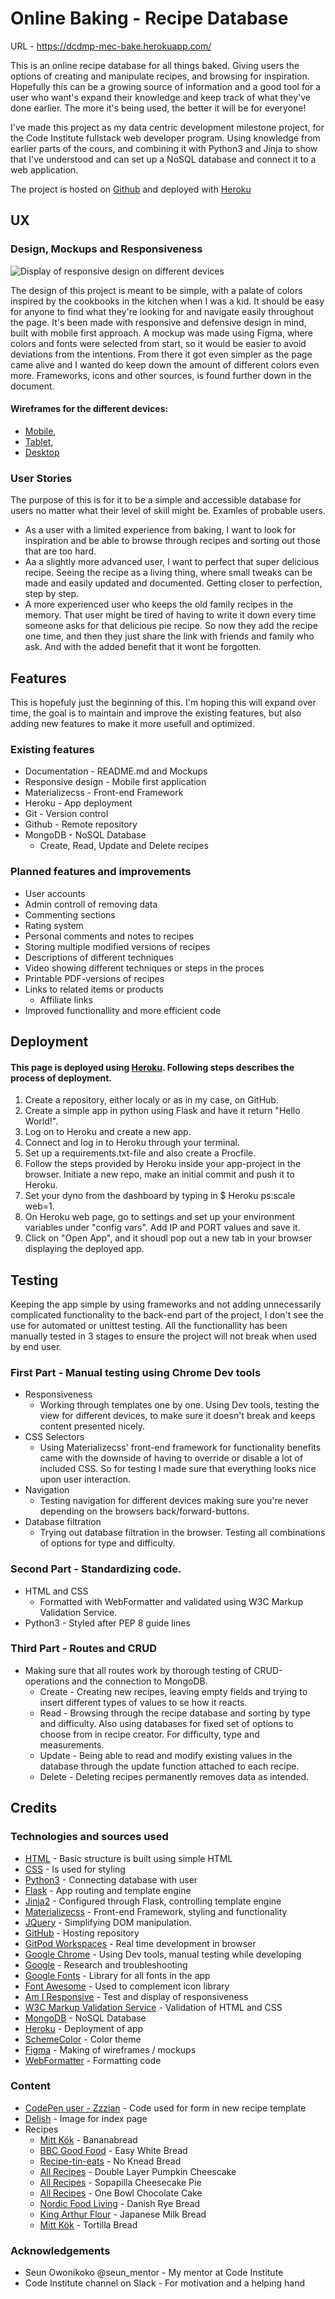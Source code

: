 # Online Baking - Recipe Database

URL - https://dcdmp-mec-bake.herokuapp.com/

This is an online recipe database for all things baked. Giving users the options of creating and manipulate recipes, and browsing for inspiration. Hopefully this can be a growing source of information and a good tool for a user who want's expand their knowledge and keep track of what they've done earlier. The more it's being used, the better it will be for everyone!

I've made this project as my data centric development milestone project, for the Code Institute fullstack web developer program. 
Using knowledge from earlier parts of the cours, and combining it with Python3 and Jinja to show that I've understood and can set up a NoSQL database and connect it to a web application.

The project is hosted on [Github](https://github.com/matsceder/dcdmp-mec-bake) and deployed with [Heroku](https://dcdmp-mec-bake.herokuapp.com/)

## UX
### Design, Mockups and Responsiveness
![Display of responsive design on different devices](documentation/dcdmp-responsive.png)

The design of this project is meant to be simple, with a palate of colors inspired by the cookbooks in the kitchen when I was a kid. It should be easy for anyone to find what they're looking for and navigate easily throughout the page. It's been made with responsive and defensive design in mind, built with mobile first approach. A mockup was made using Figma, where colors and fonts were selected from start, so it would be easier to avoid deviations from the intentions. From there it got even simpler as the page came alive and I wanted do keep down the amount of different colors even more. Frameworks, icons and other sources, is found further down in the document.

#### Wireframes for the different devices: 
- [Mobile](https://www.figma.com/file/iHfhgwJzJyhBJNbnp3ZE7Q/dcdmp-mec-online-baking?node-id=0%3A1),
- [Tablet](https://www.figma.com/file/iHfhgwJzJyhBJNbnp3ZE7Q/dcdmp-mec-online-baking?node-id=2%3A2),
- [Desktop](https://www.figma.com/file/iHfhgwJzJyhBJNbnp3ZE7Q/dcdmp-mec-online-baking?node-id=2%3A3)

### User Stories

The purpose of this is for it to be a simple and accessible database for users no matter what their level of skill might be. Examles of probable users.

- As a user with a limited experience from baking, I want to look for inspiration and be able to browse through recipes and sorting out those that are too hard. 
- Aa a slightly more advanced user, I want to perfect that super delicious recipe. Seeing the recipe as a living thing, where small tweaks can be made and easily updated and documented. Getting closer to perfection, step by step.
- A more experienced user who keeps the old family recipes in the memory. That user might be tired of having to write it down every time someone asks for that delicious pie recipe. So now they add the recipe one time, and then they just share the link with friends and family who ask. And with the added benefit that it wont be forgotten.

## Features
This is hopefuly just the beginning of this. I'm hoping this will expand over time, the goal is to maintain and improve the existing features, but also adding new features to make it more usefull and optimized.
### Existing features
- Documentation - README.md and Mockups
- Responsive design - Mobile first application
- Materializecss - Front-end Framework
- Heroku - App deployment
- Git - Version control
- Github - Remote repository
- MongoDB - NoSQL Database
    - Create, Read, Update and Delete recipes

### Planned features and improvements
- User accounts
- Admin controll of removing data
- Commenting sections
- Rating system
- Personal comments and notes to recipes
- Storing multiple modified versions of recipes
- Descriptions of different techniques
- Video showing different techniques or steps in the proces
- Printable PDF-versions of recipes
- Links to related items or products
    - Affiliate links
- Improved functionallity and more efficient code

## Deployment
#### This page is deployed using [Heroku](https://www.heroku.com/). Following steps describes the process of deployment.
1. Create a repository, either localy or as in my case, on GitHub.
2. Create a simple app in python using Flask and have it return "Hello World!".
3. Log on to Heroku and create a new app.
4. Connect and log in to Heroku through your terminal. 
5. Set up a requirements.txt-file and also create a Procfile.
6. Follow the steps provided by Heroku inside your app-project in the browser. Initiate a new repo, make an initial commit and push it to Heroku.
7. Set your dyno from the dashboard by typing in $ Heroku ps:scale web=1.
8. On Heroku web page, go to settings and set up your environment variables under "config vars". Add IP and PORT values and save it.
9. Click on "Open App", and it shoudl pop out a new tab in your browser displaying the deployed app.

## Testing
Keeping the app simple by using frameworks and not adding unnecessarily complicated functionality to the back-end part of the project, I don't see the use for automated or unittest testing. All the functionallity has been manually tested in 3 stages to ensure the project will not break when used by end user.

### First Part - Manual testing using Chrome Dev tools

- Responsiveness
    - Working through templates one by one. Using Dev tools, testing the view for different devices, to make sure it doesn't break and keeps content presented nicely.
- CSS Selectors
    - Using Materializecss' front-end framework for functionality benefits came with the downside of having to override or disable a lot of included CSS. So for testing I made sure that everything looks nice upon user interaction.
- Navigation
    - Testing navigation for different devices making sure you're never depending on the browsers back/forward-buttons.
- Database filtration
    - Trying out database filtration in the browser. Testing all combinations of options for type and difficulty.
### Second Part - Standardizing code.
- HTML and CSS
    - Formatted with WebFormatter and validated using W3C Markup Validation Service.
- Python3 - Styled after PEP 8 guide lines

### Third Part - Routes and CRUD
- Making sure that all routes work by thorough testing of CRUD-operations and the connection to MongoDB.
    - Create - Creating new recipes, leaving empty fields and trying to insert different types of values to se how it reacts.
    - Read - Browsing through the recipe database and sorting by type and difficulty. Also using databases for fixed set of options to choose from in recipe creator. For difficulty, type and measurements.
    - Update - Being able to read and modify existing values in the database through the update function attached to each recipe.
    - Delete - Deleting recipes permanently removes data as intended.

## Credits
### Technologies and sources used

- [HTML](https://developer.mozilla.org/en-US/docs/Web/HTML) - Basic structure is built using simple HTML
- [CSS](https://developer.mozilla.org/en-US/docs/Web/CSS) - Is used for styling
- [Python3](https://www.python.org/) - Connecting database with user
- [Flask](https://flask.palletsprojects.com/en/1.1.x/) - App routing and template engine
- [Jinja2](https://palletsprojects.com/p/jinja/) - Configured through Flask, controlling template engine
- [Materializecss](https://materializecss.com/) - Front-end Framework, styling and functionality
- [JQuery](https://jquery.com) - Simplifying DOM manipulation.
- [GitHub](https://github.com/) - Hosting repository
- [GitPod Workspaces](ttps://www.gitpod.io/) - Real time development in browser
- [Google Chrome](https://www.google.com/chrome/) - Using Dev tools, manual testing while developing
- [Google](https://www.google.com/) - Research and troubleshooting
- [Google Fonts](https://fonts.google.com/) - Library for all fonts in the app
- [Font Awesome](https://fontawesome.com/) - Used to complement icon library
- [Am I Responsive](http://ami.responsivedesign.is) - Test and display of responsiveness
- [W3C Markup Validation Service](https://validator.w3.org/) - Validation of HTML and CSS
- [MongoDB](https://www.mongodb.com/) - NoSQL Database
- [Heroku](https://www.heroku.com/) - Deployment of app
- [SchemeColor](https://www.schemecolor.com/sneaky-peaky.php) - Color theme
- [Figma](https://www.figma.com/) - Making of wireframes / mockups
- [WebFormatter](https://webformatter.com/html) - Formatting code

### Content
- [CodePen user - Zzzian](https://codepen.io/zzzian/pen/LZbrOP?__cf_chl_jschl_tk__=9f40e82f349b34dced5fbc0b11a97f5969501ed9-1591793304-0-ASUvdpx3C2k4XIVdDrz1kTsYyLPZQPJvvsDZN_ftPSKxKo6JcIl-bBoWt8rwxjMJTTVPwLV0c-WrdfZ7jpVCIw6BfgaouE3pm8idfIavtCaKvmtfzfGTC_9UsVJQujnFgiDus_6E47c7zKqK29pR2YntDM2jfkgS_iHKfI0adPFCaBJrAPFaWZ2Dx_1iRkXewtETaBXxn-ghaIGHN6BvPZdkglwwiztxeCSaHKvSNXCXuHZqZh9EL2XJ2RnWPE7YP5jAuMFRNjasbm-Rth6xVCFkzY9BIAG-Nx5JC-h-0rFnPgn0YLhszXVfyn0FDNn9Nj_lcg_pCsz-1pGu5l9a3_uUW0pbdtTg7xQbOTa12Im1) - Code used for form in new recipe template
- [Delish](https://www.delish.com/cooking/recipe-ideas/a25810151/how-to-make-sourdough-bread-recipe/) - Image for index page
- Recipes
    - [Mitt Kök](https://mittkok.expressen.se/recept/glutenfritt-bananbrod/) - Bananabread
    - [BBC Good Food](https://www.bbcgoodfood.com/recipes/easy-white-bread) - Easy White Bread
    - [Recipe-tin-eats](https://www.recipetineats.com/easy-yeast-bread-recipe-no-knead/) - No Knead Bread
    - [All Recipes](https://www.allrecipes.com/recipe/13477/double-layer-pumpkin-cheesecake/?internalSource=hub%20recipe&referringId=276&referringContentType=Recipe%20Hub&clickId=cardslot%2010) - Double Layer Pumpkin Cheescake
    - [All Recipes](https://www.allrecipes.com/recipe/169305/sopapilla-cheesecake-pie/?internalSource=hub%20recipe&referringId=276&referringContentType=Recipe%20Hub&clickId=cardslot%2018) - Sopapilla Cheesecake Pie
    - [All Recipes](https://www.allrecipes.com/recipe/17981/one-bowl-chocolate-cake-iii/?internalSource=hub%20recipe&referringId=276&referringContentType=Recipe%20Hub&clickId=cardslot%2012) - One Bowl Chocolate Cake
    - [Nordic Food Living](https://nordicfoodliving.com/danish-rye-bread-without-sour-dough/) - Danish Rye Bread
    - [King Arthur Flour](https://www.kingarthurflour.com/recipes/japanese-milk-bread-rolls-recipe) - Japanese Milk Bread
    - [Mitt Kök](https://mittkok.expressen.se/recept/tortillabrod-3/) - Tortilla Bread

### Acknowledgements
- Seun Owonikoko @seun_mentor - My mentor at Code Institute
- Code Institute channel on Slack - For motivation and a helping hand

